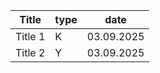 | Title   | type | date       |
| ------- | ---- | ---------- |
| Title 1 | K    | 03.09.2025 |
| Title 2 | Y    | 03.09.2025 |
